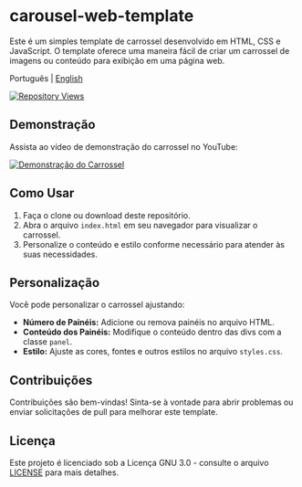 # carousel-web-template

Este é um simples template de carrossel desenvolvido em HTML, CSS e JavaScript. O template oferece uma maneira fácil de criar um carrossel de imagens ou conteúdo para exibição em uma página web.

Português | [English](README.md)

[![Repository Views](https://komarev.com/ghpvc/?username=kensdycarousel&label=Views&color=brightgreen)](https://github.com/kensdy/carousel-web-template)


## Demonstração

Assista ao vídeo de demonstração do carrossel no YouTube:

[![Demonstração do Carrossel](https://img.youtube.com/vi/egmDWps5Vo4/0.jpg)](https://www.youtube.com/watch?v=egmDWps5Vo4)

## Como Usar

1. Faça o clone ou download deste repositório.
2. Abra o arquivo `index.html` em seu navegador para visualizar o carrossel.
3. Personalize o conteúdo e estilo conforme necessário para atender às suas necessidades.

## Personalização

Você pode personalizar o carrossel ajustando:

- **Número de Painéis:** Adicione ou remova painéis no arquivo HTML.
- **Conteúdo dos Painéis:** Modifique o conteúdo dentro das divs com a classe `panel`.
- **Estilo:** Ajuste as cores, fontes e outros estilos no arquivo `styles.css`.

## Contribuições

Contribuições são bem-vindas! Sinta-se à vontade para abrir problemas ou enviar solicitações de pull para melhorar este template.

## Licença

Este projeto é licenciado sob a Licença GNU 3.0 - consulte o arquivo [LICENSE](LICENSE) para mais detalhes.
